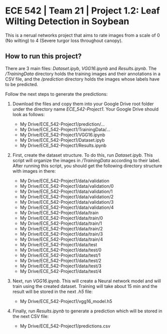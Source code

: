 # ECE 542 | Team 21 | Project 1.2: Leaf Wilting Detection in Soybean
This is a nerual networks project that aims to rate images from a scale of 0 (No wilting) to 4 (Severe turgor loss throughout canopy).

## How to run this project?
There are 3 main files: *Dataset.ipyb*, *VGG16.ipynb* and *Results.ipynb*. The */TrainingData* directory holds the training images and their annotations in a CSV file, and the */prediction* directory holds the images whose labels have to be predicted.

Follow the next steps to generate the predictions:

1. Download the files and copy them into your Google Drive root folder under the directory name *ECE_542-Project1*. Your Google Drive should look as follows:
    * My Drive/ECE_542-Project1/prediction/...  
    * My Drive/ECE_542-Project1/TrainingData/...  
    * My Drive/ECE_542-Project1/VGG16.ipynb  
    * My Drive/ECE_542-Project1/Dataset.ipyb  
    * My Drive/ECE_542-Project1/Results.ipynb  
  
2. First, create the dataset structure. To do this, run *Dataset.ipyb*. This script will organize the images in */TrainingData* according to their label. After running this script, you should get the following directory structure with images in there:
    * My Drive/ECE_542-Project1/data/validation
    * My Drive/ECE_542-Project1/data/validation/0
    * My Drive/ECE_542-Project1/data/validation/1
    * My Drive/ECE_542-Project1/data/validation/2
    * My Drive/ECE_542-Project1/data/validation/3
    * My Drive/ECE_542-Project1/data/validation/4
    * My Drive/ECE_542-Project1/data/train
    * My Drive/ECE_542-Project1/data/train/0
    * My Drive/ECE_542-Project1/data/train/1
    * My Drive/ECE_542-Project1/data/train/2
    * My Drive/ECE_542-Project1/data/train/3
    * My Drive/ECE_542-Project1/data/train/4      
    * My Drive/ECE_542-Project1/data/test
    * My Drive/ECE_542-Project1/data/test/0
    * My Drive/ECE_542-Project1/data/test/1
    * My Drive/ECE_542-Project1/data/test/2
    * My Drive/ECE_542-Project1/data/test/3
    * My Drive/ECE_542-Project1/data/test/4    

3. Next, run *VGG16.ipynb*. This will create a Neural network model and will train using the created dataset. Training will take about 15 min and the result will be stored in the next *.h5* file:
    * My Drive/ECE_542-Project1/vgg16_model.h5
  
4. Finally, run *Results.ipynb* to generate a prediction which will be stored in the next CSV file:
    * My Drive/ECE_542-Project1/predictions.csv
  
